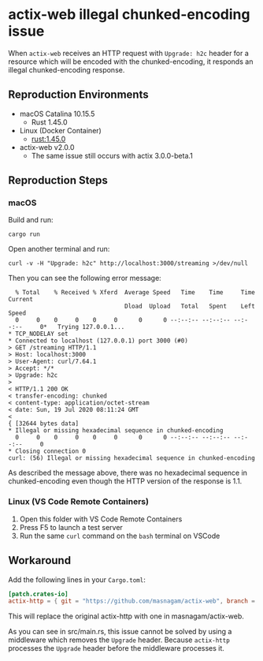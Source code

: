 # actix-web illegal chunked-encoding issue

When `actix-web` receives an HTTP request with `Upgrade: h2c` header for a
resource which will be encoded with the chunked-encoding, it responds an illegal
chunked-encoding response.

## Reproduction Environments

* macOS Catalina 10.15.5
  * Rust 1.45.0
* Linux (Docker Container)
  * [rust:1.45.0](https://hub.docker.com/_/rust)
* actix-web v2.0.0
  * The same issue still occurs with actix 3.0.0-beta.1

## Reproduction Steps

### macOS

Build and run:

```console
cargo run
```

Open another terminal and run:

```
curl -v -H "Upgrade: h2c" http://localhost:3000/streaming >/dev/null
```

Then you can see the following error message:

```
  % Total    % Received % Xferd  Average Speed   Time    Time     Time  Current
                                 Dload  Upload   Total   Spent    Left  Speed
  0     0    0     0    0     0      0      0 --:--:-- --:--:-- --:--:--     0*   Trying 127.0.0.1...
* TCP_NODELAY set
* Connected to localhost (127.0.0.1) port 3000 (#0)
> GET /streaming HTTP/1.1
> Host: localhost:3000
> User-Agent: curl/7.64.1
> Accept: */*
> Upgrade: h2c
>
< HTTP/1.1 200 OK
< transfer-encoding: chunked
< content-type: application/octet-stream
< date: Sun, 19 Jul 2020 08:11:24 GMT
<
{ [32644 bytes data]
* Illegal or missing hexadecimal sequence in chunked-encoding
  0     0    0     0    0     0      0      0 --:--:-- --:--:-- --:--:--     0
* Closing connection 0
curl: (56) Illegal or missing hexadecimal sequence in chunked-encoding
```

As described the message above, there was no hexadecimal sequence in
chunked-encoding even though the HTTP version of the response is 1.1.

### Linux (VS Code Remote Containers)

1. Open this folder with VS Code Remote Containers
2. Press F5 to launch a test server
3. Run the same `curl` command on the `bash` terminal on VSCode

## Workaround

Add the following lines in your `Cargo.toml`:

```toml
[patch.crates-io]
actix-http = { git = "https://github.com/masnagam/actix-web", branch = "fix-1611" }
```

This will replace the original actix-http with one in masnagam/actix-web.

As you can see in src/main.rs, this issue cannot be solved by using a middleware
which removes the `Upgrade` header.  Because `actix-http` processes the
`Upgrade` header before the middleware processes it.
